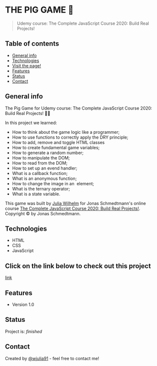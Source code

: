 
# THE PIG GAME 🐷

>  Udemy course: The Complete JavaScript Course 2020: Build Real Projects!


## Table of contents
* [General info](#general-info)
* [Technologies](#technologies)
* [Visit the page!](#Click-on-the-link-below-to-check-out-this-project)
* [Features](#features)
* [Status](#status)
* [Contact](#contact)

## General info
The Pig Game for Udemy course: The Complete JavaScript Course 2020: Build Real Projects! 🎲🐖

In this project we learned:
* How to think about the game logic like a programmer;
* How to use functions to correctly apply the DRY principle;
* How to add, remove and toggle HTML classes
* How to create fundamental game variables;
* How to generate a random number;
* How to manipulate the DOM;
* How to read from the DOM;
* How to set up an evend handler;
* What is a callback function;
* What is an anonymous function;
* How to change the image in an <img> element;
* What is the ternary operator;
* What is a state variable.

This game was built by <a href="https://www.linkedin.com/in/wjulia91/">Julia Wilhelm</a> for Jonas Schmedtmann's online course <a href="https://www.udemy.com/share/101WfeB0cbc1xbTHw=/">The Complete JavaScript Course 2020: Build Real Projects!</a>. Copyright © by Jonas Schmedtmann. 

## Technologies
* HTML
* CSS
* JavaScript

## Click on the link below to check out this project
<a href="https://piggame-by-julia-wilhelm.web.app/">link</a>

## Features
* Version 1.0

## Status
Project is: _finished_

## Contact
Created by [@wjulia91](https://www.linkedin.com/in/wjulia91/) - feel free to contact me!